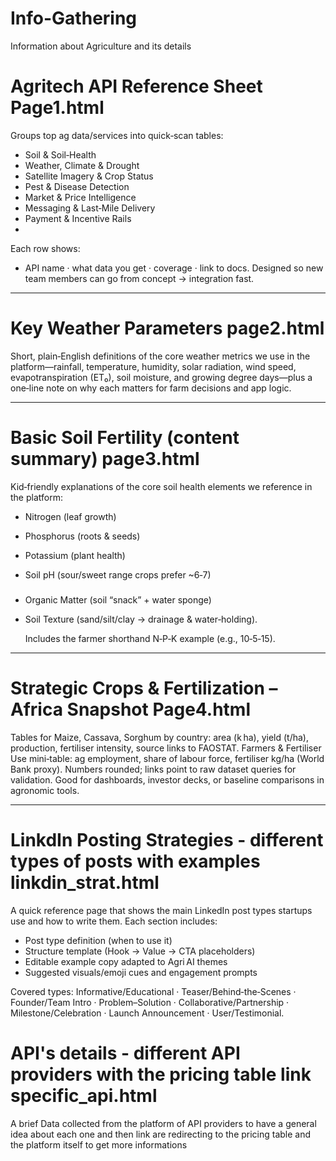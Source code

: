 # Info-Gathering
Information about Agriculture and its details


# Agritech API Reference Sheet   Page1.html 

Groups top ag data/services into quick‑scan tables:
 - Soil & Soil‑Health
 - Weather, Climate & Drought
 - Satellite Imagery & Crop Status
 - Pest & Disease Detection
 - Market & Price Intelligence
 - Messaging & Last‑Mile Delivery
 - Payment & Incentive Rails
 - 
Each row shows:
 - API name · what data you get · coverage · link to docs.
Designed so new team members can go from concept → integration fast.

______________________________________________________________________________

# Key Weather Parameters   page2.html

Short, plain‑English definitions of the core weather metrics we use in the platform—rainfall,
temperature, humidity, solar radiation, wind speed, evapotranspiration (ET₀), soil moisture,
and growing degree days—plus a one‑line note on why each matters for farm decisions and app logic.

______________________________________________________________________________


# Basic Soil Fertility (content summary)  page3.html
Kid‑friendly explanations of the core soil health elements we reference in the platform:
 - Nitrogen (leaf growth)
 - Phosphorus (roots & seeds)
 - Potassium (plant health)
 - Soil pH (sour/sweet range crops prefer ~6‑7)
   #####
- Organic Matter (soil “snack” + water sponge)
- Soil Texture (sand/silt/clay → drainage & water‑holding).
  
  Includes the farmer shorthand N‑P‑K example (e.g., 10‑5‑15).

______________________________________________________________________________


# Strategic Crops & Fertilization – Africa Snapshot    Page4.html

Tables for Maize, Cassava, Sorghum by country: area (k ha), yield (t/ha), production, fertiliser intensity, source links to FAOSTAT.
Farmers & Fertiliser Use mini‑table: ag employment, share of labour force, fertiliser kg/ha (World Bank proxy).
Numbers rounded; links point to raw dataset queries for validation.
Good for dashboards, investor decks, or baseline comparisons in agronomic tools.


______________________________________________________________________________



# LinkdIn Posting Strategies - different types of posts with examples    linkdin_strat.html

A quick reference page that shows the main LinkedIn post types startups use and how to write them. Each section includes:

 - Post type definition (when to use it)
 - Structure template (Hook → Value → CTA placeholders)
 - Editable example copy adapted to Agri AI themes
 - Suggested visuals/emoji cues and engagement prompts

Covered types: Informative/Educational · Teaser/Behind‑the‑Scenes · Founder/Team Intro · Problem–Solution · Collaborative/Partnership · Milestone/Celebration · Launch Announcement · User/Testimonial.



# API's details - different API providers with the pricing table link    specific_api.html

A brief Data collected from the platform of API providers to have a general idea about each one
and then link are redirecting to the pricing table and the platform itself to get more informations